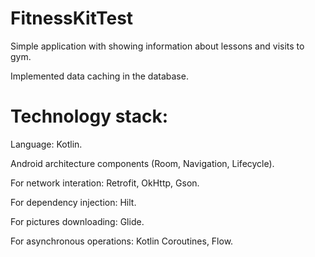 # FitnessKitTest
Simple application with showing information about lessons and visits to gym.

Implemented data caching in the database.

# Technology stack:
Language: Kotlin.

Android architecture components (Room, Navigation, Lifecycle).

For network interation: Retrofit, OkHttp, Gson.

For dependency injection: Hilt.

For pictures downloading: Glide.

For asynchronous operations: Kotlin Coroutines, Flow.
